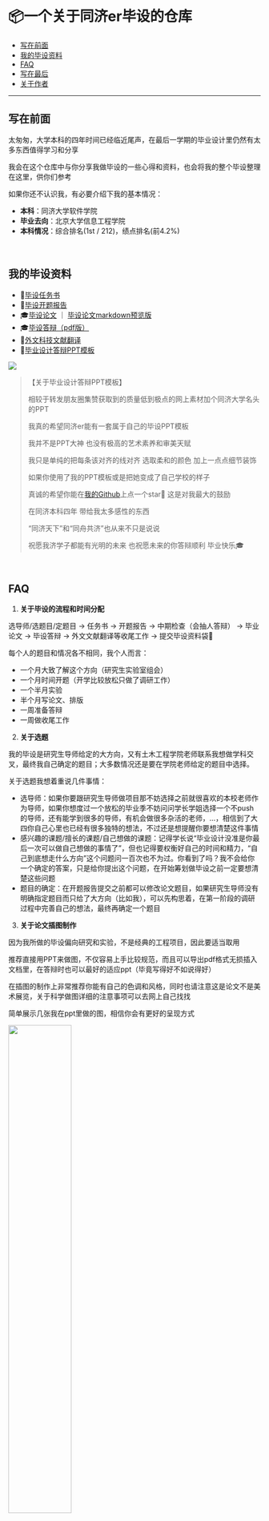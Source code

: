 # 📦一个关于同济er毕设的仓库

* [写在前面](#写在前面)
* [我的毕设资料](#我的毕设资料)
* [FAQ](#faq)
* [写在最后](#写在最后)
* [关于作者](#关于作者)

------

## 写在前面

太匆匆，大学本科的四年时间已经临近尾声，在最后一学期的毕业设计里仍然有太多东西值得学习和分享

我会在这个仓库中与你分享我做毕设的一些心得和资料，也会将我的整个毕设整理在这里，供你们参考

如果你还不认识我，有必要介绍下我的基本情况：

- **本科**：同济大学软件学院
- **毕业去向**：北京大学信息工程学院
- **本科情况**：综合排名(1st / 212)，绩点排名(前4.2%)

<br/>

## 我的毕设资料

- 📝[毕设任务书](https://github.com/doubleZ0108/TJ-Graduation-Project-2021/blob/master/archive/任务书.pdf)
- 📝[毕设开题报告](https://github.com/doubleZ0108/TJ-Graduation-Project-2021/blob/master/archive/开题报告.pdf)
- 🎓[毕设论文](https://github.com/doubleZ0108/TJ-Graduation-Project-2021/blob/master/archive/基于无监督深度学习的土木工程场景三维重建.pdf) ｜ [毕设论文markdown预览版](https://github.com/doubleZ0108/TJ-Graduation-Project-2021/blob/master/paper/基于无监督深度学习的土木工程场景三维重建.md)
- 🎓[毕设答辩（pdf版）](https://github.com/doubleZ0108/TJ-Graduation-Project-2021/blob/master/archive/[答辩]基于无监督深度学习的土木工程场景三维重建.pdf)
- 📝[外文科技文献翻译](https://github.com/doubleZ0108/TJ-Graduation-Project-2021/blob/master/archive/[外文科技文献翻译]高分辨率多视点立体视觉与立体匹配的级联代价体.pdf)
- 🎉[毕业设计答辩PPT模板](https://github.com/doubleZ0108/TJ-Graduation-Project-2021/blob/master/archive/[模板]毕业设计答辩.pptx)

![](https://doublez-site-bed.oss-cn-shanghai.aliyuncs.com/img/20210616144252.png)

> 【关于毕业设计答辩PPT模板】
>
> 相较于转发朋友圈集赞获取到的质量低到极点的网上素材加个同济大学名头的PPT
>
> 我真的希望同济er能有一套属于自己的毕设PPT模板
>
> 我并不是PPT大神 也没有极高的艺术素养和审美天赋
>
> 我只是单纯的把每条该对齐的线对齐 选取柔和的颜色 加上一点点细节装饰
>
> 如果你使用了我的PPT模板或是把她变成了自己学校的样子
>
> 真诚的希望你能在[我的Github](https://github.com/doubleZ0108/TJ-Graduation-Project-2021)上点一个star🌟 这是对我最大的鼓励
>
> 在同济本科四年 带给我太多感性的东西
>
> “同济天下”和“同舟共济”也从来不只是说说
>
> 祝愿我济学子都能有光明的未来 也祝愿未来的你答辩顺利 毕业快乐🎓

<br/>

## FAQ

1. **关于毕设的流程和时间分配**

选导师/选题目/定题目 -> 任务书 -> 开题报告 -> 中期检查（会抽人答辩） -> 毕业论文 -> 毕设答辩 -> 外文文献翻译等收尾工作 -> 提交毕设资料袋🎉

每个人的题目和情况各不相同，我个人而言：

- 一个月大致了解这个方向（研究生实验室组会）
- 一个月时间开题（开学比较放松只做了调研工作）
- 一个半月实验
- 半个月写论文、排版
- 一周准备答辩
- 一周做收尾工作

2. **关于选题**

我的毕设是研究生导师给定的大方向，又有土木工程学院老师联系我想做学科交叉，最终我自己确定的题目；大多数情况还是要在学院老师给定的题目中选择。

关于选题我想着重说几件事情：

- 选导师：如果你要跟研究生导师做项目那不妨选择之前就很喜欢的本校老师作为导师，如果你想度过一个放松的毕业季不妨问问学长学姐选择一个不push的导师，还有能学到很多的导师，有机会做很多杂活的老师，...，相信到了大四你自己心里也已经有很多独特的想法，不过还是想提醒你要想清楚这件事情
- 感兴趣的课题/擅长的课题/自己想做的课题：记得学长说“毕业设计没准是你最后一次可以做自己想做的事情了”，但也记得要权衡好自己的时间和精力，“自己到底想走什么方向”这个问题问一百次也不为过。你看到了吗？我不会给你一个确定的答案，只是给你提出这个问题，在开始筹划做毕设之前一定要想清楚这些问题
- 题目的确定：在开题报告提交之前都可以修改论文题目，如果研究生导师没有明确指定题目而只给了大方向（比如我），可以先构思着，在第一阶段的调研过程中完善自己的想法，最终再确定一个题目

3. **关于论文插图制作**

因为我所做的毕设偏向研究和实验，不是经典的工程项目，因此要适当取用

推荐直接用PPT来做图，不仅容易上手比较规范，而且可以导出pdf格式无损插入文档里，在答辩时也可以最好的适应ppt（毕竟写得好不如说得好）

在插图的制作上非常推荐你能有自己的色调和风格，同时也请注意这是论文不是美术展览，关于科学做图详细的注意事项可以去网上自己找找

简单展示几张我在ppt里做的图，相信你会有更好的呈现方式

<img align="center" src="https://doublez-site-bed.oss-cn-shanghai.aliyuncs.com/img/20210616122920.png" width="50%;" />

而你所做的研究成果也要多以图表的形式在论文和答辩中体现，毕竟一图胜千言呀，在这里我只展示很小一部分我的实验结果，你也可以使用这种框线的方式突出你的重点

<img align="center" src="https://doublez-site-bed.oss-cn-shanghai.aliyuncs.com/img/20210616123205.png" width="50%;" />

工程的UML图推荐[draw.io](https://draw.io)、[ProcessOn](https://www.processon.com)、[StarUML](https://staruml.io)；原型图推荐[Figma](https://www.figma.com)、[墨刀](https://modao.cc)

4. **关于论文排版**

相较于规范的LaTeX，在中文的毕设里我还是更推荐这个虐人千百遍的word（注意是word不是WPS），最主要是虽然有同济LaTex模板，但一些细节还是很难用LaTex来处理，毕竟对着门庞大的排版体系来说灵活性仍然是个问题

我个人是在[Typora](https://typora.io)中先写的markdown，公式、表格、标题这些都很方便，最后再统一进行的排版，排版时首先把可编辑的word模板全文复制一份出来（否则没法编辑公式），然后去掉里面所有的文本框，用`⌘cmd + ⇧shift + c / v`可以拷贝和粘贴样式（就是格式刷的快捷键，不过可以把一个样式粘贴很多很多次），要注意的格式有几方面：

- **标题和正文**：首先把标题（中文：黑体，英文Times New Roman）和正文的格式（中文：宋体，英文Times New Roman）刷一遍，注意ABC格式的“标题”格式是黑体，这一步就可以处理好字体、字大小、行间距、对齐方式、首行缩进等
- **表格**：采用三段式，可以直接在模板中给的改（❗️表的题目在上方）
- **图片**：插入之后设置为“上下型环绕”，再居中对齐，上下各留一个空行（❗️图的标题在下方） ⚠️特别注意图表的标题中英文文字的字体！！（被导师的火眼金睛揪出来了）
- **目录**：全选后“更新域”，别忘了也要再更改下中英文字体
- **引用角标**：刷一遍正文中引用的小角标，例如[1]这种要右上缩小（不强制做超链接跳转）
- **公式**：公式也有字体的要求，Typora直接导出的公式格式和word中直接插入的公式类型是一样的，不过这种格式在mac上无法修改，解决方法是找一台windows电脑，使用mathtype再输入一次公式（支持复制和LaTex输入），得到的公式在mac上也可以很好的兼容不过没法修改；公式右侧需要有标号，mathtype可以很方便的插入，如果你没改mathtype格式，可以直接在公式右侧输入`#(x.x)`，回车后就可以在右侧标号 （公式应该不强制要求改成标准字体，室友没改也没有太大问题）
- **参考文献引用**：被参考模板中的文献格式搞个半死，还是自动化的方式最方便了：中文文献直接在[中国知网](https://www.cnki.net)上导出，英文文献在[谷歌学术](https://scholar.google.com)上导出，格式选择GB/T 7714格式即可

5. **关于查重**

从我们这届开始本科的论文也要通过查重，指标是中国知网的25%以下R值，相信我，只要你每个字都是自己写的，没有大规模的完全搬用对我们专业来说根本不是问题

定稿之后推荐先在[万方](https://chsi.wanfangtech.net)中查一次（毕业生免费一次，不过要等两个小时），查完之后会有一个完整的报告，参考这个可以再次降低你的查重比，之后再按照学校的要求在知网上查重效果会好很多

我个人感觉二者的查重结果比较相似，之前看网上资料说收录的库差很多也没必要担心的，除此之外还可以在[维普](http://vpcs.cqvip.com)或是[PaperPass](https://www.paperpass.com)花点钱查一次放个心

> 悄咪咪 个人感觉知网对外文文献中的资料和公式查重几乎没有效果，除了在前面背景的部分直接用了知网里的中文文章飘红了，我的全文几乎没有任何重复，甚至看到好几个朋友查重比是0.1%（汗，不过如果一点都没有重复，自立山门真的还挺容易被怼的）

6. **一些建议和忠告**

- 善用常用表述，比如：笔者、本文、this thesis（英文摘要中称呼本文）等等等等
- 如果你的导师很忙很忙，摘要和英文摘要也一定要让他/她帮忙修改下，自己真的把握不太住
- 如果可能的话，早点开始你的毕设
- 毕设尤其是论文更多的是展示你的结果，而不是你的过程，要好好的与之前的实验报告区分开才能有高质量的论文（来自我的优秀学长忠告）
- 平时实验时多整理笔记和思路，开始写论文时先定目录，再把之前整理的内容填进去
- ‼️**一定要学术诚信，一定要学术诚信，一定要学术诚信**（再三）
- 本科的毕设重要的是掌握科学研究的方法，并不需要一定做出什么惊天动地的方法，可以在Github里找方法，老师也知道你自己不可能从零开始做，但一定要自己尝试和实验，充分理解消化成自己的知识

<br/>

## 写在最后

毕业前的5月，有幸荣获🏆同济大学追求卓越学生奖（同济大学最高奖，三位本科生）

谨以此文和仓库作为留给母校最后的礼物🎁

<img align="center" src="https://doublez-site-bed.oss-cn-shanghai.aliyuncs.com/img/20210616141912.JPG" width="50%;" />

> 【毕设谢辞的最后一段】 
>
> “夫吴人与越人相恶也，当其同舟共济，遇风，其相救也，如左右手”。这句写在录取通知书上的话我会终生铭记，感谢四年里同济对我的培养。追求卓越的路上永远没有尽头，同济，不说再见。

<br/>

## 关于作者

![](https://doublez-site-bed.oss-cn-shanghai.aliyuncs.com/img/20210616121310.png)

> Copyright © doubleZ Tongji Univ.
>
> All Right Reserved.
>
> 2021 是给你们的

